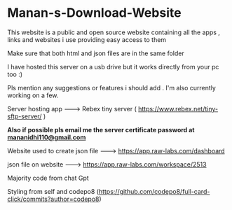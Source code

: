# Manan-s-Download-Website
This website is a public and open source website containing all the apps , links and websites i use providing easy access to them

Make sure that both html and json files are in the same folder

I have hosted this server on a usb drive but it works directly from your pc too :)

Pls mention any suggestions or features i should add . I'm also currently working on a few.

Server hosting app ---> Rebex tiny server ( https://www.rebex.net/tiny-sftp-server/ )

**Also if possible pls email me the server certificate password at mananidhi110@gmail.com**

Website used to create json file ---> https://app.raw-labs.com/dashboard

json file on website --->  https://app.raw-labs.com/workspace/2513

Majority code from chat Gpt

Styling from self and codepo8 (https://github.com/codepo8/full-card-click/commits?author=codepo8)

